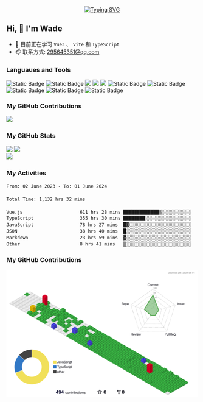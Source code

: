 <div align="center">
  <a href="https://blog.sunguoqi.com/">
    <img src="https://readme-typing-svg.demolab.com?font=Fira+Code&pause=1000&color=024EF7&width=435&lines=热爱可抵岁月漫长！;让正确的事情持续发生！&center=true&size=27" alt="Typing SVG" />
  </a>
</div>

## Hi, 👋 I'm Wade

- 🌱 目前正在学习 `Vue3` 、 `Vite` 和 `TypeScript`
- 📫 联系方式: 295645351@qq.com

### Languaues and Tools

<span > 
  <img alt="Static Badge" src="https://img.shields.io/badge/Vue-%2342b883?style=flat-square&logo=Vue&logoColor=%23fff"> 
  <img alt="Static Badge" src="https://img.shields.io/badge/TypeScript-%230072b3?style=flat-square&logo=TypeScript&logoColor=%23fff"> 
  <img src="https://img.shields.io/badge/-JavaScript-F7DF1E?style=flat-square&logo=javascript&logoColor=white" /> 
  <img src="https://img.shields.io/badge/-HTML5-E34F26?style=flat-square&logo=html5&logoColor=white" /> 
  <img src="https://img.shields.io/badge/-CSS3-1572B6?style=flat-square&logo=css3" /> 
  <img alt="Static Badge" src="https://img.shields.io/badge/Webpack-%230072b3?style=flat-square&logo=webpack&logoColor=%23fff"> 
  <img alt="Static Badge" src="https://img.shields.io/badge/Vite-%239a60fe?style=flat-square&logo=vite&logoColor=%23fff"> 
  <img alt="Static Badge" src="https://img.shields.io/badge/Sass-%23c66394?style=flat-square&logo=Sass&logoColor=%23fff"> 
  <img alt="Static Badge" src="https://img.shields.io/badge/Visual_Studio_Code-007ACC?style=flat-square&logo=Visual-Studio-Code&logoColor=white"> 
  <img alt="Static Badge" src="https://img.shields.io/badge/Git-F05032?style=flat-square&logo=Git&logoColor=white">  
</span>

### My GitHub Contributions

![](https://cwd295645351.github.io/Cwd295645351/github-contribution-grid-snake.svg)

### My GitHub Stats

<div align="left">
  <img src="https://github-readme-stats.vercel.app/api?username=Cwd295645351&show_icons=true" /> 
  <img src="https://github-readme-stats.vercel.app/api/top-langs/?username=Cwd295645351&layout=compact&langs_count=6&text_color=000&icon_color=fff&theme=graywhite" />
</div>
<div align="left">
  <img src="https://4sdvg7tqbv.us.aircode.run/juejin?uid=2541726616266382" />
</div>

### My Activities

<!--START_SECTION:waka-->

```txt
From: 02 June 2023 - To: 01 June 2024

Total Time: 1,132 hrs 32 mins

Vue.js                     611 hrs 28 mins █████████████▒░░░░░░░░░░░   53.99 %
TypeScript                 355 hrs 30 mins ████████░░░░░░░░░░░░░░░░░   31.39 %
JavaScript                 78 hrs 27 mins  █▓░░░░░░░░░░░░░░░░░░░░░░░   06.93 %
JSON                       38 hrs 40 mins  █░░░░░░░░░░░░░░░░░░░░░░░░   03.41 %
Markdown                   23 hrs 59 mins  ▓░░░░░░░░░░░░░░░░░░░░░░░░   02.12 %
Other                      8 hrs 41 mins   ▒░░░░░░░░░░░░░░░░░░░░░░░░   00.77 %
```

<!--END_SECTION:waka-->

### My GitHub Contributions

![](./profile-3d-contrib/profile-gitblock.svg)
